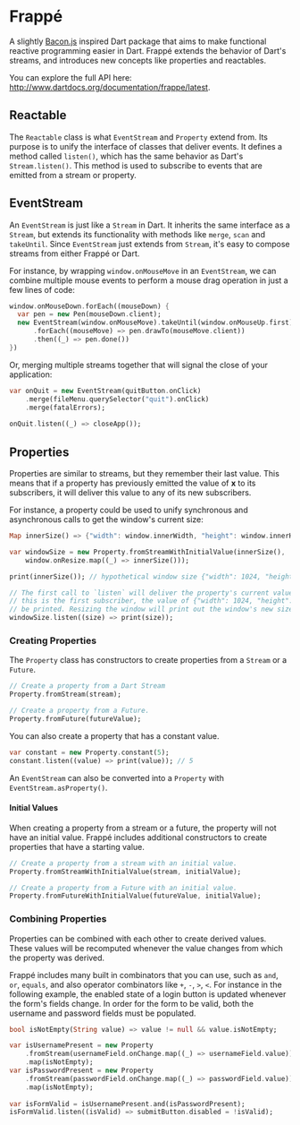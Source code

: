 # Frappé

A slightly [Bacon.js](http://baconjs.github.io/) inspired Dart package that aims to make functional reactive programming easier in Dart. Frappé extends the behavior of Dart's streams, and introduces new concepts like properties and reactables.

You can explore the full API here: http://www.dartdocs.org/documentation/frappe/latest.

## Reactable
The `Reactable` class is what `EventStream` and `Property` extend from. Its purpose is to unify the interface of classes that deliver events. It defines a method called `listen()`, which has the same behavior as Dart's `Stream.listen()`. This method is used to subscribe to events that are emitted from a stream or property.

## EventStream
An `EventStream` is just like a `Stream` in Dart. It inherits the same interface as a `Stream`, but extends its functionality with methods like `merge`, `scan` and `takeUntil`. Since `EventStream` just extends from `Stream`, it's easy to compose streams from either Frappé or Dart.

For instance, by wrapping `window.onMouseMove` in an `EventStream`, we can combine multiple mouse events to perform a mouse drag operation in just a few lines of code:

```dart
window.onMouseDown.forEach((mouseDown) {
  var pen = new Pen(mouseDown.client);
  new EventStream(window.onMouseMove).takeUntil(window.onMouseUp.first)
      .forEach((mouseMove) => pen.drawTo(mouseMove.client))
      .then((_) => pen.done())
})
```

Or, merging multiple streams together that will signal the close of your application:

```dart
var onQuit = new EventStream(quitButton.onClick)
    .merge(fileMenu.querySelector("quit").onClick)
    .merge(fatalErrors);
    
onQuit.listen((_) => closeApp());
```

## Properties
Properties are similar to streams, but they remember their last value. This means that if a property has previously emitted the value of **x** to its subscribers, it will deliver this value to any of its new subscribers.

For instance, a property could be used to unify synchronous and asynchronous calls to get the window's current size:

```dart
Map innerSize() => {"width": window.innerWidth, "height": window.innerHeight};

var windowSize = new Property.fromStreamWithInitialValue(innerSize(),
    window.onResize.map((_) => innerSize()));

print(innerSize()); // hypothetical window size {"width": 1024, "height": 768}

// The first call to `listen` will deliver the property's current value. Since 
// this is the first subscriber, the value of {"width": 1024, "height": 768} will 
// be printed. Resizing the window will print out the window's new size.
windowSize.listen((size) => print(size));
```

### Creating Properties
The `Property` class has constructors to create properties from a `Stream` or a `Future`.

```dart
// Create a property from a Dart Stream
Property.fromStream(stream);

// Create a property from a Future.
Property.fromFuture(futureValue);
```

You can also create a property that has a constant value.

```dart
var constant = new Property.constant(5);
constant.listen((value) => print(value)); // 5
```

An `EventStream` can also be converted into a `Property` with `EventStream.asProperty()`.

#### Initial Values
When creating a property from a stream or a future, the property will not have an initial value. Frappé includes additional constructors to create properties that have a starting value.

```dart
// Create a property from a stream with an initial value.
Property.fromStreamWithInitialValue(stream, initialValue);

// Create a property from a Future with an initial value.
Property.fromFutureWithInitialValue(futureValue, initialValue);
```

### Combining Properties
Properties can be combined with each other to create derived values. These values will be recomputed whenever the value changes from which the property was derived.

Frappé includes many built in combinators that you can use, such as `and`, `or`, `equals`, and also operator combinators like `+`, `-`, `>`, `<`. For instance in the following example, the enabled state of a login button is updated whenever the form's fields change. In order for the form to be valid, both the username and password fields must be populated.

```dart
bool isNotEmpty(String value) => value != null && value.isNotEmpty;

var isUsernamePresent = new Property
    .fromStream(usernameField.onChange.map((_) => usernameField.value))
    .map(isNotEmpty);
var isPasswordPresent = new Property
    .fromStream(passwordField.onChange.map((_) => passwordField.value))
    .map(isNotEmpty);
    
var isFormValid = isUsernamePresent.and(isPasswordPresent);
isFormValid.listen((isValid) => submitButton.disabled = !isValid);
```
